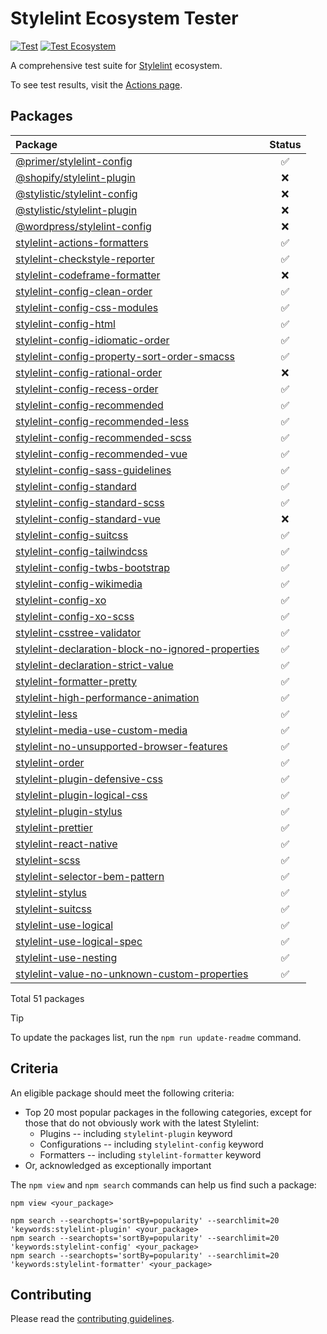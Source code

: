 # Stylelint Ecosystem Tester

[![Test](https://github.com/ybiquitous/stylelint-ecosystem-tester/actions/workflows/test.yml/badge.svg)](https://github.com/ybiquitous/stylelint-ecosystem-tester/actions/workflows/test.yml)
[![Test Ecosystem](https://github.com/ybiquitous/stylelint-ecosystem-tester/actions/workflows/test-ecosystem.yml/badge.svg)](https://github.com/ybiquitous/stylelint-ecosystem-tester/actions/workflows/test-ecosystem.yml)

A comprehensive test suite for [Stylelint](https://stylelint.io) ecosystem.

To see test results, visit the [Actions page](https://github.com/ybiquitous/stylelint-ecosystem-tester/actions/workflows/test-ecosystem.yml?query=branch%3Amain).

## Packages

<!-- START:PACKAGES -->

| Package                                                                                                                              | Status |
| :----------------------------------------------------------------------------------------------------------------------------------- | :----: |
| [@primer/stylelint-config](https://www.npmjs.com/package/@primer/stylelint-config)                                                   |   ✅   |
| [@shopify/stylelint-plugin](https://www.npmjs.com/package/@shopify/stylelint-plugin)                                                 |   ❌   |
| [@stylistic/stylelint-config](https://www.npmjs.com/package/@stylistic/stylelint-config)                                             |   ❌   |
| [@stylistic/stylelint-plugin](https://www.npmjs.com/package/@stylistic/stylelint-plugin)                                             |   ❌   |
| [@wordpress/stylelint-config](https://www.npmjs.com/package/@wordpress/stylelint-config)                                             |   ❌   |
| [stylelint-actions-formatters](https://www.npmjs.com/package/stylelint-actions-formatters)                                           |   ✅   |
| [stylelint-checkstyle-reporter](https://www.npmjs.com/package/stylelint-checkstyle-reporter)                                         |   ✅   |
| [stylelint-codeframe-formatter](https://www.npmjs.com/package/stylelint-codeframe-formatter)                                         |   ❌   |
| [stylelint-config-clean-order](https://www.npmjs.com/package/stylelint-config-clean-order)                                           |   ✅   |
| [stylelint-config-css-modules](https://www.npmjs.com/package/stylelint-config-css-modules)                                           |   ✅   |
| [stylelint-config-html](https://www.npmjs.com/package/stylelint-config-html)                                                         |   ✅   |
| [stylelint-config-idiomatic-order](https://www.npmjs.com/package/stylelint-config-idiomatic-order)                                   |   ✅   |
| [stylelint-config-property-sort-order-smacss](https://www.npmjs.com/package/stylelint-config-property-sort-order-smacss)             |   ✅   |
| [stylelint-config-rational-order](https://www.npmjs.com/package/stylelint-config-rational-order)                                     |   ❌   |
| [stylelint-config-recess-order](https://www.npmjs.com/package/stylelint-config-recess-order)                                         |   ✅   |
| [stylelint-config-recommended](https://www.npmjs.com/package/stylelint-config-recommended)                                           |   ✅   |
| [stylelint-config-recommended-less](https://www.npmjs.com/package/stylelint-config-recommended-less)                                 |   ✅   |
| [stylelint-config-recommended-scss](https://www.npmjs.com/package/stylelint-config-recommended-scss)                                 |   ✅   |
| [stylelint-config-recommended-vue](https://www.npmjs.com/package/stylelint-config-recommended-vue)                                   |   ✅   |
| [stylelint-config-sass-guidelines](https://www.npmjs.com/package/stylelint-config-sass-guidelines)                                   |   ✅   |
| [stylelint-config-standard](https://www.npmjs.com/package/stylelint-config-standard)                                                 |   ✅   |
| [stylelint-config-standard-scss](https://www.npmjs.com/package/stylelint-config-standard-scss)                                       |   ✅   |
| [stylelint-config-standard-vue](https://www.npmjs.com/package/stylelint-config-standard-vue)                                         |   ❌   |
| [stylelint-config-suitcss](https://www.npmjs.com/package/stylelint-config-suitcss)                                                   |   ✅   |
| [stylelint-config-tailwindcss](https://www.npmjs.com/package/stylelint-config-tailwindcss)                                           |   ✅   |
| [stylelint-config-twbs-bootstrap](https://www.npmjs.com/package/stylelint-config-twbs-bootstrap)                                     |   ✅   |
| [stylelint-config-wikimedia](https://www.npmjs.com/package/stylelint-config-wikimedia)                                               |   ✅   |
| [stylelint-config-xo](https://www.npmjs.com/package/stylelint-config-xo)                                                             |   ✅   |
| [stylelint-config-xo-scss](https://www.npmjs.com/package/stylelint-config-xo-scss)                                                   |   ✅   |
| [stylelint-csstree-validator](https://www.npmjs.com/package/stylelint-csstree-validator)                                             |   ✅   |
| [stylelint-declaration-block-no-ignored-properties](https://www.npmjs.com/package/stylelint-declaration-block-no-ignored-properties) |   ✅   |
| [stylelint-declaration-strict-value](https://www.npmjs.com/package/stylelint-declaration-strict-value)                               |   ✅   |
| [stylelint-formatter-pretty](https://www.npmjs.com/package/stylelint-formatter-pretty)                                               |   ✅   |
| [stylelint-high-performance-animation](https://www.npmjs.com/package/stylelint-high-performance-animation)                           |   ✅   |
| [stylelint-less](https://www.npmjs.com/package/stylelint-less)                                                                       |   ✅   |
| [stylelint-media-use-custom-media](https://www.npmjs.com/package/stylelint-media-use-custom-media)                                   |   ✅   |
| [stylelint-no-unsupported-browser-features](https://www.npmjs.com/package/stylelint-no-unsupported-browser-features)                 |   ✅   |
| [stylelint-order](https://www.npmjs.com/package/stylelint-order)                                                                     |   ✅   |
| [stylelint-plugin-defensive-css](https://www.npmjs.com/package/stylelint-plugin-defensive-css)                                       |   ✅   |
| [stylelint-plugin-logical-css](https://www.npmjs.com/package/stylelint-plugin-logical-css)                                           |   ✅   |
| [stylelint-plugin-stylus](https://www.npmjs.com/package/stylelint-plugin-stylus)                                                     |   ✅   |
| [stylelint-prettier](https://www.npmjs.com/package/stylelint-prettier)                                                               |   ✅   |
| [stylelint-react-native](https://www.npmjs.com/package/stylelint-react-native)                                                       |   ✅   |
| [stylelint-scss](https://www.npmjs.com/package/stylelint-scss)                                                                       |   ✅   |
| [stylelint-selector-bem-pattern](https://www.npmjs.com/package/stylelint-selector-bem-pattern)                                       |   ✅   |
| [stylelint-stylus](https://www.npmjs.com/package/stylelint-stylus)                                                                   |   ✅   |
| [stylelint-suitcss](https://www.npmjs.com/package/stylelint-suitcss)                                                                 |   ✅   |
| [stylelint-use-logical](https://www.npmjs.com/package/stylelint-use-logical)                                                         |   ✅   |
| [stylelint-use-logical-spec](https://www.npmjs.com/package/stylelint-use-logical-spec)                                               |   ✅   |
| [stylelint-use-nesting](https://www.npmjs.com/package/stylelint-use-nesting)                                                         |   ✅   |
| [stylelint-value-no-unknown-custom-properties](https://www.npmjs.com/package/stylelint-value-no-unknown-custom-properties)           |   ✅   |

Total 51 packages

<!-- END:PACKAGES -->

> [!TIP]
> To update the packages list, run the `npm run update-readme` command.

## Criteria

An eligible package should meet the following criteria:

- Top 20 most popular packages in the following categories, except for those that do not obviously work with the latest Stylelint:
  - Plugins -- including `stylelint-plugin` keyword
  - Configurations -- including `stylelint-config` keyword
  - Formatters -- including `stylelint-formatter` keyword
- Or, acknowledged as exceptionally important

The `npm view` and `npm search` commands can help us find such a package:

```shell
npm view <your_package>

npm search --searchopts='sortBy=popularity' --searchlimit=20 'keywords:stylelint-plugin' <your_package>
npm search --searchopts='sortBy=popularity' --searchlimit=20 'keywords:stylelint-config' <your_package>
npm search --searchopts='sortBy=popularity' --searchlimit=20 'keywords:stylelint-formatter' <your_package>
```

## Contributing

Please read the [contributing guidelines](CONTRIBUTING.md).
